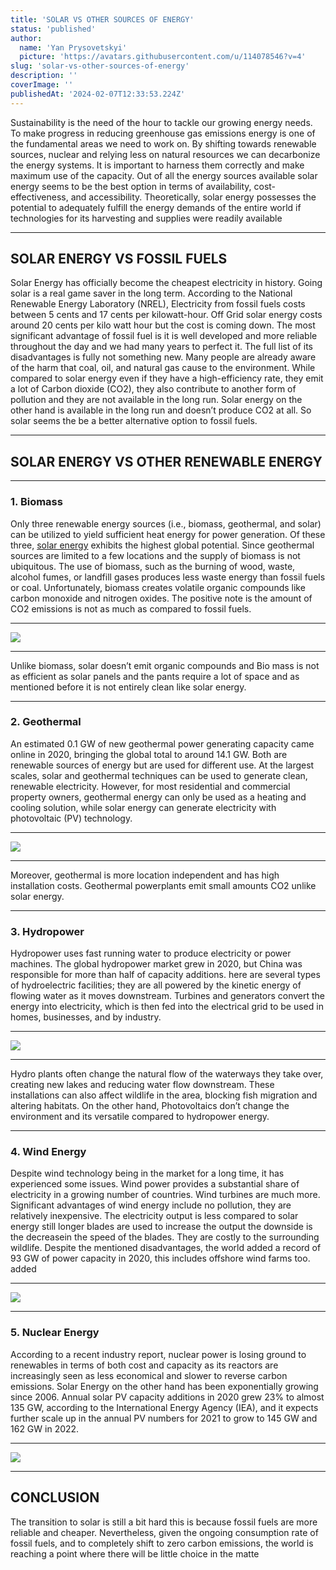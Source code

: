 ```yaml
---
title: 'SOLAR VS OTHER SOURCES OF ENERGY'
status: 'published'
author:
  name: 'Yan Prysovetskyi'
  picture: 'https://avatars.githubusercontent.com/u/114078546?v=4'
slug: 'solar-vs-other-sources-of-energy'
description: ''
coverImage: ''
publishedAt: '2024-02-07T12:33:53.224Z'
---
```


Sustainability is the need of the hour to tackle our growing energy needs. To make progress in reducing greenhouse gas emissions energy is one of the fundamental areas we need to work on. By shifting towards renewable sources, nuclear and relying less on natural resources we can decarbonize the energy systems. It is important to harness them correctly and make maximum use of the capacity. Out of all the energy sources available solar energy seems to be the best option in terms of availability, cost-effectiveness, and accessibility. Theoretically, solar energy possesses the potential to adequately fulfill the energy demands of the entire world if technologies for its harvesting and supplies were readily available

---

## **SOLAR ENERGY VS FOSSIL FUELS**

Solar Energy has officially become the cheapest electricity in history. Going solar is a real game saver in the long term. According to the National Renewable Energy Laboratory (NREL), Electricity from fossil fuels costs between 5 cents and 17 cents per kilowatt-hour. Off Grid solar energy costs around 20 cents per kilo watt hour but the cost is coming down. The most significant advantage of fossil fuel is it is well developed and more reliable throughout the day and we had many years to perfect it. The full list of its disadvantages is fully not something new. Many people are already aware of the harm that coal, oil, and natural gas cause to the environment. While compared to solar energy even if they have a high-efficiency rate, they emit a lot of Carbon dioxide (CO2), they also contribute to another form of pollution and they are not available in the long run. Solar energy on the other hand is available in the long run and doesn’t produce CO2 at all. So solar seems the be a better alternative option to fossil fuels.

---

## **SOLAR ENERGY VS OTHER RENEWABLE ENERGY**

---

### **1. Biomass**

Only three renewable energy sources (i.e., biomass, geothermal, and solar) can be utilized to yield sufficient heat energy for power generation. Of these three, [solar energy](https://ae-solar.com/) exhibits the highest global potential. Since geothermal sources are limited to a few locations and the supply of biomass is not ubiquitous. The use of biomass, such as the burning of wood, waste, alcohol fumes, or landfill gases produces less waste energy than fossil fuels or coal. Unfortunately, biomass creates volatile organic compounds like carbon monoxide and nitrogen oxides. The positive note is the amount of CO2 emissions is not as much as compared to fossil fuels.

---

![](https://ae-solar.com/wp-content/uploads/2021/08/01.jpg)

---

Unlike biomass, solar doesn’t emit organic compounds and Bio mass is not as efficient as solar panels and the pants require a lot of space and as mentioned before it is not entirely clean like solar energy.

---

### **2. Geothermal**

An estimated 0.1 GW of new geothermal power generating capacity came online in 2020, bringing the global total to around 14.1 GW. Both are renewable sources of energy but are used for different use. At the largest scales, solar and geothermal techniques can be used to generate clean, renewable electricity. However, for most residential and commercial property owners, geothermal energy can only be used as a heating and cooling solution, while solar energy can generate electricity with photovoltaic (PV) technology.

---

![](https://ae-solar.com/wp-content/uploads/2021/08/02.jpg)

---

Moreover, geothermal is more location independent and has high installation costs. Geothermal powerplants emit small amounts CO2 unlike solar energy.

---

### **3. Hydropower**

Hydropower uses fast running water to produce electricity or power machines. The global hydropower market grew in 2020, but China was responsible for more than half of capacity additions. here are several types of hydroelectric facilities; they are all powered by the kinetic energy of flowing water as it moves downstream. Turbines and generators convert the energy into electricity, which is then fed into the electrical grid to be used in homes, businesses, and by industry.

---

![](https://ae-solar.com/wp-content/uploads/2021/08/03-1.jpg)

---

Hydro plants often change the natural flow of the waterways they take over, creating new lakes and reducing water flow downstream. These installations can also affect wildlife in the area, blocking fish migration and altering habitats. On the other hand, Photovoltaics don’t change the environment and its versatile compared to hydropower energy.

---

### **4. Wind Energy**

Despite wind technology being in the market for a long time, it has experienced some issues. Wind power provides a substantial share of electricity in a growing number of countries. Wind turbines are much more. Significant advantages of wind energy include no pollution, they are relatively inexpensive. The electricity output is less compared to solar energy still longer blades are used to increase the output the downside is the decreasein the speed of the blades. They are costly to the surrounding wildlife. Despite the mentioned disadvantages, the world added a record of 93 GW of power capacity in 2020, this includes offshore wind farms too. added

---

![](https://ae-solar.com/wp-content/uploads/2021/08/04-1.jpg)

---

### **5. Nuclear Energy**

According to a recent industry report, nuclear power is losing ground to renewables in terms of both cost and capacity as its reactors are increasingly seen as less economical and slower to reverse carbon emissions. Solar Energy on the other hand has been exponentially growing since 2006. Annual solar PV capacity additions in 2020 grew 23% to almost 135 GW, according to the International Energy Agency (IEA), and it expects further scale up in the annual PV numbers for 2021 to grow to 145 GW and 162 GW in 2022.

---

![](https://ae-solar.com/wp-content/uploads/2021/08/05.jpg)

---

## **CONCLUSION**

The transition to solar is still a bit hard this is because fossil fuels are more reliable and cheaper. Nevertheless, given the ongoing consumption rate of fossil fuels, and to completely shift to zero carbon emissions, the world is reaching a point where there will be little choice in the matte